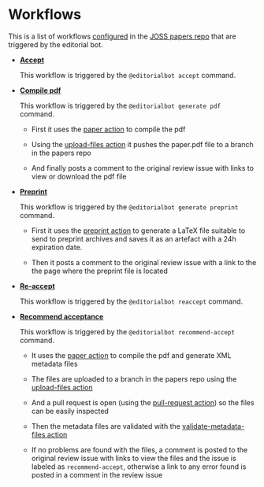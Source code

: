# Workflows

This is a list of workflows [configured](https://github.com/openjournals/joss-papers/tree/master/.github/workflows) in the [JOSS papers repo](https://github.com/openjournals/joss-papers) that are triggered by the editorial bot.

* **[Accept](https://github.com/openjournals/joss-papers/blob/master/.github/workflows/accept.yml)**

    This workflow is triggered by the `@editorialbot accept` command.

* **[Compile pdf](https://github.com/openjournals/joss-papers/blob/master/.github/workflows/draft-paper.yml)**

    This workflow is triggered by the `@editorialbot generate pdf` command.

    * First it uses the [paper action](./github-actions.md#paper) to compile the pdf

    * Using the [upload-files action](./github-actions.md#upload-files) it pushes the paper.pdf file to a branch in the papers repo

    * And finally posts a comment to the original review issue with links to view or download the pdf file

* **[Preprint](https://github.com/openjournals/joss-papers/blob/master/.github/workflows/preprint.yml)**

    This workflow is triggered by the `@editorialbot generate preprint` command.

    * First it uses the [preprint action](./github-actions.md#preprint) to generate a LaTeX file suitable to send to preprint archives and saves it as an artefact with a 24h expiration date.

    * Then it posts a comment to the original review issue with a link to the the page where the preprint file is located

* **[Re-accept](https://github.com/openjournals/joss-papers/blob/master/.github/workflows/reaccept.yml)**

    This workflow is triggered by the `@editorialbot reaccept` command.

* **[Recommend acceptance](https://github.com/openjournals/joss-papers/blob/master/.github/workflows/recommend-acceptance.yml)**

    This workflow is triggered by the `@editorialbot recommend-accept` command.

    * It uses the [paper action](./github-actions.md#paper) to compile the pdf and generate XML metadata files

    * The files are uploaded to a branch in the papers repo using the [upload-files action](./github-actions.md#upload-files)

    * And a pull request is open (using the [pull-request action](./github-actions.md#pull-request)) so the files can be easily inspected

    * Then the metadata files are validated with the [validate-metadata-files action](./github-actions.md#validate-metadata-files)

    * If no problems are found with the files, a comment is posted to the original review issue with links to view the files and the issue is labeled as `recommend-accept`, otherwise a link to any error found is posted in a comment in the review issue